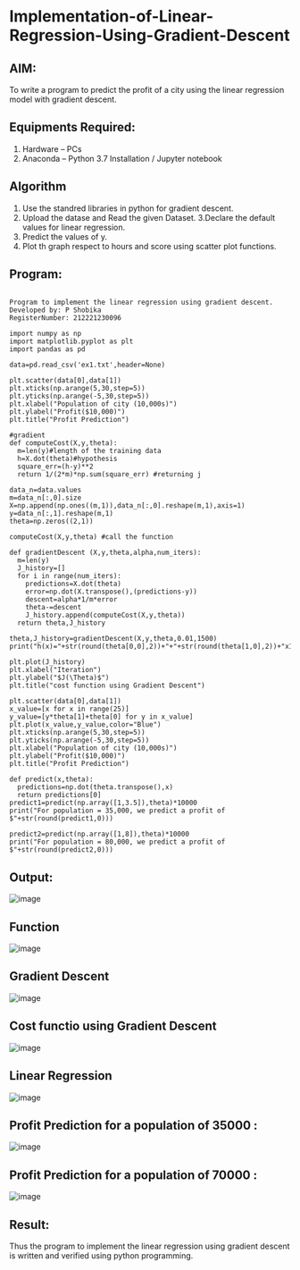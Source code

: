 # Implementation-of-Linear-Regression-Using-Gradient-Descent

## AIM:
To write a program to predict the profit of a city using the linear regression model with gradient descent.

## Equipments Required:
1. Hardware – PCs
2. Anaconda – Python 3.7 Installation / Jupyter notebook

## Algorithm
1. Use the standred libraries in python for gradient descent.
2. Upload the datase and Read the given Dataset.
3.Declare the default values for linear regression. 
4. Predict the values of y.
5. Plot th graph respect to hours and score using scatter plot functions.


## Program:
```

Program to implement the linear regression using gradient descent.
Developed by: P Shobika
RegisterNumber: 212221230096

import numpy as np
import matplotlib.pyplot as plt
import pandas as pd

data=pd.read_csv('ex1.txt',header=None)

plt.scatter(data[0],data[1])
plt.xticks(np.arange(5,30,step=5))
plt.yticks(np.arange(-5,30,step=5))
plt.xlabel("Population of city (10,000s)")
plt.ylabel("Profit($10,000)")
plt.title("Profit Prediction")

#gradient
def computeCost(X,y,theta):
  m=len(y)#length of the training data
  h=X.dot(theta)#hypothesis
  square_err=(h-y)**2
  return 1/(2*m)*np.sum(square_err) #returning j

data_n=data.values
m=data_n[:,0].size
X=np.append(np.ones((m,1)),data_n[:,0].reshape(m,1),axis=1)
y=data_n[:,1].reshape(m,1)
theta=np.zeros((2,1))

computeCost(X,y,theta) #call the function

def gradientDescent (X,y,theta,alpha,num_iters):
  m=len(y)
  J_history=[]
  for i in range(num_iters):
    predictions=X.dot(theta)
    error=np.dot(X.transpose(),(predictions-y))
    descent=alpha*1/m*error
    theta-=descent
    J_history.append(computeCost(X,y,theta))
  return theta,J_history
  
theta,J_history=gradientDescent(X,y,theta,0.01,1500)
print("h(x)="+str(round(theta[0,0],2))+"+"+str(round(theta[1,0],2))+"x1")

plt.plot(J_history)
plt.xlabel("Iteration")
plt.ylabel("$J(\Theta)$")
plt.title("cost function using Gradient Descent")

plt.scatter(data[0],data[1])
x_value=[x for x in range(25)]
y_value=[y*theta[1]+theta[0] for y in x_value]
plt.plot(x_value,y_value,color="Blue")
plt.xticks(np.arange(5,30,step=5))
plt.yticks(np.arange(-5,30,step=5))
plt.xlabel("Population of city (10,000s)")
plt.ylabel("Profit($10,000)")
plt.title("Profit Prediction")

def predict(x,theta):
  predictions=np.dot(theta.transpose(),x)
  return predictions[0]
predict1=predict(np.array([1,3.5]),theta)*10000
print("For population = 35,000, we predict a profit of $"+str(round(predict1,0)))

predict2=predict(np.array([1,8]),theta)*10000
print("For population = 80,000, we predict a profit of $"+str(round(predict2,0)))

```

## Output:
![image](https://user-images.githubusercontent.com/94508142/204134743-8f8006ab-55f1-4572-bd85-b341c6c87b72.png)
## Function
![image](https://user-images.githubusercontent.com/94508142/204134771-5b38303d-748f-4c49-96a6-deb13291dfde.png)
## Gradient Descent
![image](https://user-images.githubusercontent.com/94508142/204134800-e24c8d60-1eac-4ef3-bf6c-b7e595e1ae4f.png)
## Cost functio using Gradient Descent
![image](https://user-images.githubusercontent.com/94508142/204134832-fc7e05dd-836d-4001-b839-1bb2ec7d39da.png)
## Linear Regression
![image](https://user-images.githubusercontent.com/94508142/204134854-253fc0ce-6738-41a1-b0d7-8095acc6a61e.png)
## Profit Prediction for a population of 35000 :
![image](https://user-images.githubusercontent.com/94508142/204134881-97aec048-f913-4013-b451-f87fb30e1a92.png)

## Profit Prediction for a population of 70000 :
![image](https://user-images.githubusercontent.com/94508142/204134887-cedce9ea-3b20-4223-bc40-e857e3b527e9.png)






## Result:
Thus the program to implement the linear regression using gradient descent is written and verified using python programming.
